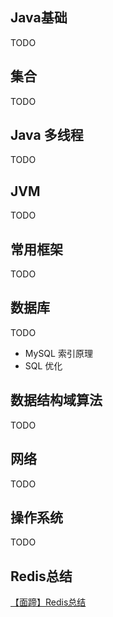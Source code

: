 ## Java基础
TODO

## 集合
TODO

## Java 多线程
TODO

## JVM
TODO

## 常用框架
TODO

## 数据库
TODO
- MySQL 索引原理
- SQL 优化

## 数据结构域算法
TODO

## 网络
TODO

## 操作系统
TODO

## Redis总结 <br/>
[【面蹄】Redis总结](https://blog.csdn.net/tian330726/article/details/84332830)

